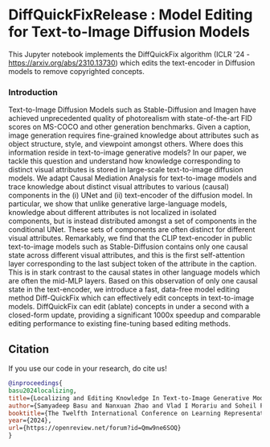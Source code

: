 # DiffQuickFixRelease : Model Editing for Text-to-Image Diffusion Models

This Jupyter notebook implements the DiffQuickFix algorithm (ICLR '24 - https://arxiv.org/abs/2310.13730) which edits the text-encoder in Diffusion models to remove copyrighted concepts. 


### Introduction 

Text-to-Image Diffusion Models such as Stable-Diffusion and Imagen have achieved unprecedented quality of photorealism with state-of-the-art FID scores on MS-COCO and other generation benchmarks. Given a caption, image generation requires fine-grained knowledge about attributes such as object structure, style, and viewpoint amongst others. Where does this information reside in text-to-image generative models? In our paper, we tackle this question and understand how knowledge corresponding to distinct visual attributes is stored in large-scale text-to-image diffusion models. We adapt Causal Mediation Analysis for text-to-image models and trace knowledge about distinct visual attributes to various (causal) components in the (i) UNet and (ii) text-encoder of the diffusion model. In particular, we show that unlike generative large-language models, knowledge about different attributes is not localized in isolated components, but is instead distributed amongst a set of components in the conditional UNet. These sets of components are often distinct for different visual attributes. Remarkably, we find that the CLIP text-encoder in public text-to-image models such as Stable-Diffusion contains only one causal state across different visual attributes, and this is the first self-attention layer corresponding to the last subject token of the attribute in the caption. This is in stark contrast to the causal states in other language models which are often the mid-MLP layers. Based on this observation of only one causal state in the text-encoder, we introduce a fast, data-free model editing method Diff-QuickFix which can effectively edit concepts in text-to-image models. DiffQuickFix can edit (ablate) concepts in under a second with a closed-form update, providing a significant 1000x speedup and comparable editing performance to existing fine-tuning based editing methods.


## Citation

If you use our code in your research, do cite us!

```bibtex
@inproceedings{
basu2024localizing,
title={Localizing and Editing Knowledge In Text-to-Image Generative Models},
author={Samyadeep Basu and Nanxuan Zhao and Vlad I Morariu and Soheil Feizi and Varun Manjunatha},
booktitle={The Twelfth International Conference on Learning Representations},
year={2024},
url={https://openreview.net/forum?id=Qmw9ne6SOQ}
}
```
